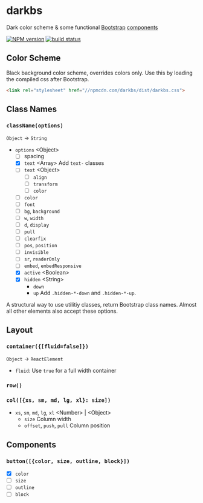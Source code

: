 # darkbs

Dark color scheme & some functional [Bootstrap][bs] [components][react]

[![NPM version][npm-image]][npm-url]
[![build status][travis-image]][travis-url]

[bs]: https://github.com/twbs/bootstrap
[react]: https://github.com/facebook/react
[travis-image]: https://travis-ci.org/dk00/darkbs.svg?branch=master
[travis-url]: https://travis-ci.org/dk00/darkbs
[npm-image]: https://img.shields.io/npm/v/darkbs.svg
[npm-url]: https://www.npmjs.com/package/darkbs

## Color Scheme

Black background color scheme, overrides colors only.
Use this by loading the compiled css after Bootstrap.

```html
<link rel="stylesheet" href="//npmcdn.com/darkbs/dist/darkbs.css">
```

## Class Names

### `className(options)`
`Object` → `String`
- `options` &lt;Object&gt;
  - [ ] spacing
  - [x] `text` &lt;Array&gt;
    Add `text-` classes
  - [ ] `text` &lt;Object&gt;
    - [ ] `align`
    - [ ] `transform`
    - [ ] `color`
  - [ ] `color`
  - [ ] `font`
  - [ ] `bg`, `background`
  - [ ] `w`, `width`
  - [ ] `d`, `display`
  - [ ] `pull`
  - [ ] `clearfix`
  - [ ] `pos`, `position`
  - [ ] `invisible`
  - [ ] `sr`, `readerOnly`
  - [ ] `embed`, `embedResponsive`
  - [x] `active` &lt;Boolean&gt;
  - [x] `hidden` &lt;String&gt;
    - `down`
    - `up`
    Add `.hidden-*-down` and `.hidden-*-up`.

A structural way to use utilitiy classes, return Bootstrap class names.
Almost all other elements also accept these options.


## Layout

### `container({[fluid=false]})`
`Object` → `ReactElement`
- `fluid`: Use `true` for a full width container

### `row()`

### `col([{xs, sm, md, lg, xl}: size])`
- `xs`, `sm`, `md`, `lg`, `xl` &lt;Number&gt; | &lt;Object&gt;
  - `size`
  Column width
  - `offset`, `push`, `pull`
  Column position


## Components

### `button([{color, size, outline, block}])`
- [x] `color`
- [ ] `size`
- [ ] `outline`
- [ ] `block`
